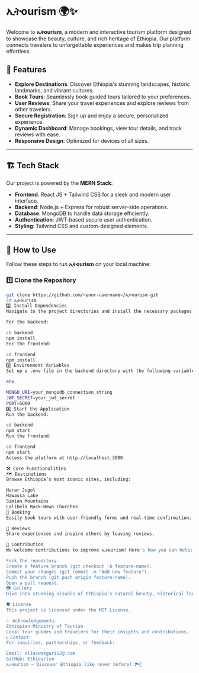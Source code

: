 # ኢትourism 🌍✨  
Welcome to **ኢትourism**, a modern and interactive tourism platform designed to showcase the beauty, culture, and rich heritage of Ethiopia. Our platform connects travelers to unforgettable experiences and makes trip planning effortless.

## 🚀 Features  
- **Explore Destinations**: Discover Ethiopia's stunning landscapes, historic landmarks, and vibrant cultures.  
- **Book Tours**: Seamlessly book guided tours tailored to your preferences.  
- **User Reviews**: Share your travel experiences and explore reviews from other travelers.  
- **Secure Registration**: Sign up and enjoy a secure, personalized experience.  
- **Dynamic Dashboard**: Manage bookings, view tour details, and track reviews with ease.  
- **Responsive Design**: Optimized for devices of all sizes.  

---

## 🏗️ Tech Stack  
Our project is powered by the **MERN Stack**:  
- **Frontend**: React JS + Tailwind CSS for a sleek and modern user interface.  
- **Backend**: Node.js + Express for robust server-side operations.  
- **Database**: MongoDB to handle data storage efficiently.  
- **Authentication**: JWT-based secure user authentication.  
- **Styling**: Tailwind CSS and custom-designed elements.  

---

## 📖 How to Use  
Follow these steps to run **ኢትourism** on your local machine:  

### 1️⃣ Clone the Repository  
```bash  
git clone https://github.com/<your-username>/ኢትourism.git  
cd ኢትourism  
2️⃣ Install Dependencies
Navigate to the project directories and install the necessary packages:

For the backend:

cd backend  
npm install  
For the frontend:

cd frontend  
npm install  
3️⃣ Environment Variables
Set up a .env file in the backend directory with the following variables:

env

MONGO_URI=your_mongodb_connection_string  
JWT_SECRET=your_jwt_secret  
PORT=5000  
4️⃣ Start the Application
Run the backend:

cd backend  
npm start  
Run the frontend:

cd frontend  
npm start  
Access the platform at http://localhost:3000.

🛠️ Core Functionalities
🗺️ Destinations
Browse Ethiopia’s most iconic sites, including:

Harar Jugol
Hawassa Lake
Simien Mountains
Lalibela Rock-Hewn Churches
🛒 Booking
Easily book tours with user-friendly forms and real-time confirmation.

💬 Reviews
Share experiences and inspire others by leaving reviews.

🤝 Contribution
We welcome contributions to improve ኢትourism! Here's how you can help:

Fork the repository.
Create a feature branch (git checkout -b feature-name).
Commit your changes (git commit -m "Add new feature").
Push the branch (git push origin feature-name).
Open a pull request.
📷 Gallery
Dive into stunning visuals of Ethiopia’s natural beauty, historical landmarks, and cultural events!

🛡️ License
This project is licensed under the MIT License.

✨ Acknowledgements
Ethiopian Ministry of Tourism
Local tour guides and travelers for their insights and contributions.
📞 Contact
For inquiries, partnerships, or feedback:

Email: eliaswakgari12@.com
GitHub: Ethiourism
ኢትourism – Discover Ethiopia like never before! 🏞️🌟
